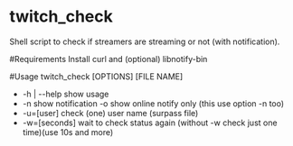 # twitch_check
Shell script to check if streamers are streaming or not (with notification).

#Requirements
Install curl and (optional) libnotify-bin

#Usage
twitch_check [OPTIONS] [FILE NAME]
*	-h | --help  show usage
*	-n           show notification
	-o           show online notify only (this use option -n too)
*	-u=[user]    check (one) user name (surpass file)
*	-w=[seconds] wait to check status again (without -w check just one time)(use 10s and more)
